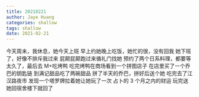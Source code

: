 ```yaml
---
title: 20210221
author: Jaye Huang
categories: shallow
tags: shallow
date: 2021-02-21
---
```


今天周末，我休息，她今天上班
早上约她晚上吃饭，她忙的很，没有回我
她下班了，好像不排斥我过来
屁颠屁颠跑过来循礼门找她
预约了两个日系料理，都要等太久了，最后去 M+吃烤鸭
吃完烤鸭在商场看到一个拼图店子
在店里买了一个乔巴的钥匙链
到满记甜品吃了两碗甜品
拼了半天的乔巴，拼好后送个她
吃完去了江汉路夜市
发现一个塔罗牌拉着她让她玩了一次
占卜的 3 个月之内的财运
玩完送她回宿舍楼下就回了
